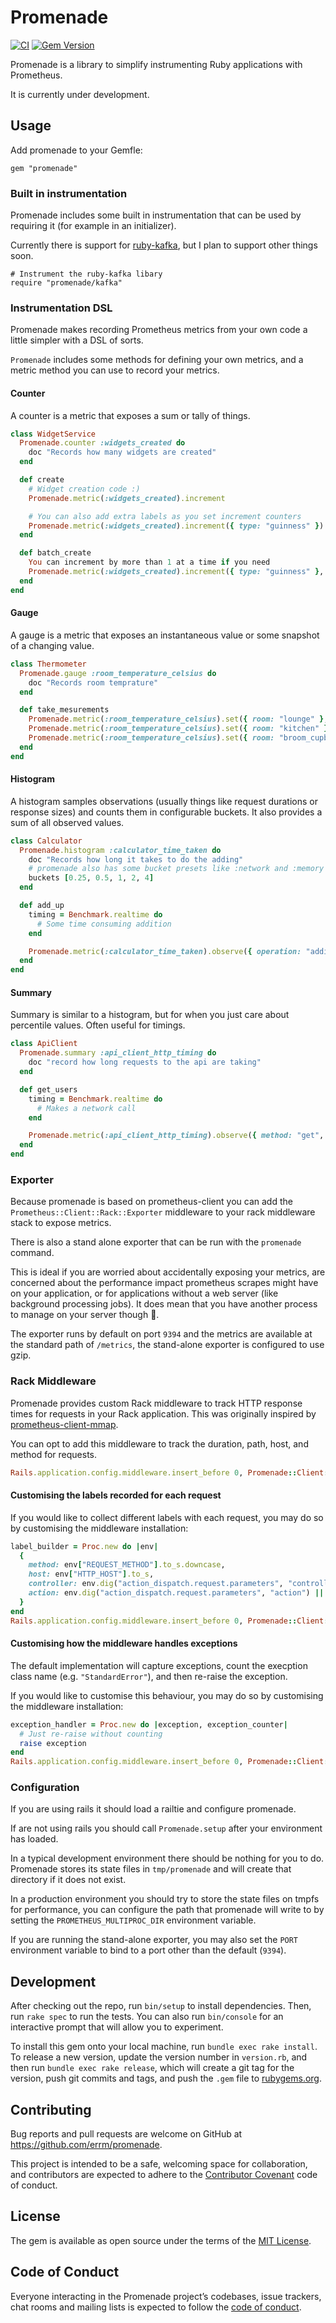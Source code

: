 # Promenade

[![CI](https://github.com/errm/promenade/actions/workflows/ci.yaml/badge.svg)](https://github.com/errm/promenade/actions/workflows/ci.yaml)
[![Gem Version](https://badge.fury.io/rb/promenade.svg)](https://badge.fury.io/rb/promenade)

Promenade is a library to simplify instrumenting Ruby applications with Prometheus.

It is currently under development.

## Usage

Add promenade to your Gemfle:

```
gem "promenade"
```

### Built in instrumentation

Promenade includes some built in instrumentation that can be used by requiring it (for example in an initializer).

Currently there is support for [ruby-kafka](https://github.com/zendesk/ruby-kafka), but I plan to support other things soon.

```
# Instrument the ruby-kafka libary
require "promenade/kafka"
```

### Instrumentation DSL

Promenade makes recording Prometheus metrics from your own code a little simpler with a DSL of sorts.

`Promenade` includes some methods for defining your own metrics, and a metric method you can use to record your metrics.

#### Counter

A counter is a metric that exposes a sum or tally of things.

```ruby
class WidgetService
  Promenade.counter :widgets_created do
    doc "Records how many widgets are created"
  end

  def create
    # Widget creation code :)
    Promenade.metric(:widgets_created).increment

    # You can also add extra labels as you set increment counters
    Promenade.metric(:widgets_created).increment({ type: "guinness" })
  end

  def batch_create
    You can increment by more than 1 at a time if you need
    Promenade.metric(:widgets_created).increment({ type: "guinness" }, 100)
  end
end
```

#### Gauge

A gauge is a metric that exposes an instantaneous value or some snapshot of a changing value.

```ruby
class Thermometer
  Promenade.gauge :room_temperature_celsius do
    doc "Records room temprature"
  end

  def take_mesurements
    Promenade.metric(:room_temperature_celsius).set({ room: "lounge" }, 22.3)
    Promenade.metric(:room_temperature_celsius).set({ room: "kitchen" }, 25.45)
    Promenade.metric(:room_temperature_celsius).set({ room: "broom_cupboard" }, 15.37)
  end
end
```

#### Histogram

A histogram samples observations (usually things like request durations or
response sizes) and counts them in configurable buckets. It also provides a sum
of all observed values.

```ruby
class Calculator
  Promenade.histogram :calculator_time_taken do
    doc "Records how long it takes to do the adding"
    # promenade also has some bucket presets like :network and :memory for common usecases
    buckets [0.25, 0.5, 1, 2, 4]
  end

  def add_up
    timing = Benchmark.realtime do
      # Some time consuming addition
    end

    Promenade.metric(:calculator_time_taken).observe({ operation: "addition"}, timing)
  end
end
```

#### Summary

Summary is similar to a histogram, but for when you just care about percentile values. Often useful for timings.

```ruby
class ApiClient
  Promenade.summary :api_client_http_timing do
    doc "record how long requests to the api are taking"
  end

  def get_users
    timing = Benchmark.realtime do
      # Makes a network call
    end

    Promenade.metric(:api_client_http_timing).observe({ method: "get", path: "/api/v1/users" }, timing)
  end
end
```

### Exporter

Because promenade is based on prometheus-client you can add the `Prometheus::Client::Rack::Exporter` middleware to your rack middleware stack to expose metrics.

There is also a stand alone exporter that can be run with the `promenade` command.

This is ideal if you are worried about accidentally exposing your metrics, are concerned about the performance impact prometheus scrapes might have on your application, or for applications without a web server (like background processing jobs). It does mean that you have another process to manage on your server though 🤷.

The exporter runs by default on port `9394` and the metrics are available at the standard path of `/metrics`, the stand-alone exporter is configured to use gzip.


### Rack Middleware

Promenade provides custom Rack middleware to track HTTP response times for requests in your Rack application. This was originally inspired by [prometheus-client-mmap](https://gitlab.com/gitlab-org/prometheus-client-mmap/-/blob/master/lib/prometheus/client/rack/collector.rb).

You can opt to add this middleware to track the duration, path, host, and method for requests.

``` ruby
Rails.application.config.middleware.insert_before 0, Promenade::Client::Rack::Collector
```

#### Customising the labels recorded for each request

If you would like to collect different labels with each request, you may do so by customising the middleware installation:

``` ruby
label_builder = Proc.new do |env|
  {
    method: env["REQUEST_METHOD"].to_s.downcase,
    host: env["HTTP_HOST"].to_s,
    controller: env.dig("action_dispatch.request.parameters", "controller") || "unknown",
    action: env.dig("action_dispatch.request.parameters", "action") || "unknown"
  }
end
Rails.application.config.middleware.insert_before 0, Promenade::Client::Rack::Collector, label_builder: label_builder
```

#### Customising how the middleware handles exceptions

The default implementation will capture exceptions, count the execption class name (e.g. `"StandardError"`), and then re-raise the exception.

If you would like to customise this behaviour, you may do so by customising the middleware installation:

``` ruby
exception_handler = Proc.new do |exception, exception_counter|
  # Just re-raise without counting
  raise exception
end
Rails.application.config.middleware.insert_before 0, Promenade::Client::Rack::Collector, exception_handler: exception_handler
```

### Configuration

If you are using rails it should load a railtie and configure promenade.

If are not using rails you should call `Promenade.setup` after your environment has loaded.

In a typical development environment there should be nothing for you to do. Promenade stores its state files in `tmp/promenade` and will create that directory if it does not exist.

In a production environment you should try to store the state files on tmpfs for performance, you can configure the path that promenade will write to by setting the `PROMETHEUS_MULTIPROC_DIR` environment variable.

If you are running the stand-alone exporter, you may also set the `PORT` environment variable to bind to a port other than the default (`9394`).

## Development

After checking out the repo, run `bin/setup` to install dependencies. Then, run `rake spec` to run the tests. You can also run `bin/console` for an interactive prompt that will allow you to experiment.

To install this gem onto your local machine, run `bundle exec rake install`. To release a new version, update the version number in `version.rb`, and then run `bundle exec rake release`, which will create a git tag for the version, push git commits and tags, and push the `.gem` file to [rubygems.org](https://rubygems.org).

## Contributing

Bug reports and pull requests are welcome on GitHub at https://github.com/errm/promenade.

This project is intended to be a safe, welcoming space for collaboration, and contributors are expected to adhere to the [Contributor Covenant](http://contributor-covenant.org) code of conduct.

## License

The gem is available as open source under the terms of the [MIT License](https://opensource.org/licenses/MIT).

## Code of Conduct

Everyone interacting in the Promenade project’s codebases, issue trackers, chat rooms and mailing lists is expected to follow the [code of conduct](https://github.com/[USERNAME]/promenade/blob/master/CODE_OF_CONDUCT.md).
